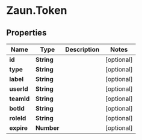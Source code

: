 # Zaun.Token

## Properties
Name | Type | Description | Notes
------------ | ------------- | ------------- | -------------
**id** | **String** |  | [optional] 
**type** | **String** |  | [optional] 
**label** | **String** |  | [optional] 
**userId** | **String** |  | [optional] 
**teamId** | **String** |  | [optional] 
**botId** | **String** |  | [optional] 
**roleId** | **String** |  | [optional] 
**expire** | **Number** |  | [optional] 


